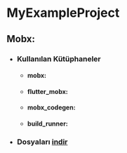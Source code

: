 # MyExampleProject

## Mobx:
+ ### Kullanılan Kütüphaneler
  + #### mobx:
  + #### flutter_mobx:
  + #### mobx_codegen:
  + #### build_runner:
+ ### Dosyaları [indir](https://drive.google.com/drive/folders/1XlYK7Spmz0TYW64v3s431crmIaBb8iA7?usp=sharing)
#
